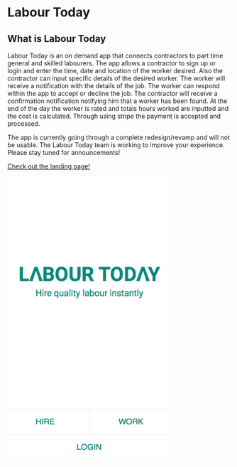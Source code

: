 # Labour Today #

## What is Labour Today ##
Labour Today is an on demand app that connects contractors to part time general and skilled labourers. 
The app allows a contractor to sign up or login and enter the time, date and location of the worker desired. 
Also the contractor can input specific details of the desired worker. 
The worker will receive a notification with the details of the job. 
The worker can respond within the app to accept or decline the job. 
The contractor will receive a confirmation notification notifying him that a worker has been found. 
At the end of the day the worker is rated and totals hours worked are inputted and the cost is calculated. 
Through using stripe the payment is accepted and processed.

The app is currently going through a complete redesign/revamp and will not be usable. 
The Labour Today team is working to improve your experience. Please stay tuned for announcements!

[Check out the landing page!](http://www.labourtoday.com/)

![Alt text](/screenshots/main.png "Labour Today")
